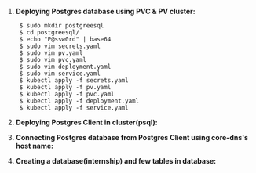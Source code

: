 1. **Deploying Postgres database using PVC & PV cluster:**

        $ sudo mkdir postgreesql
        $ cd postgreesql/
        $ echo "P@ssw0rd" | base64
        $ sudo vim secrets.yaml
        $ sudo vim pv.yaml
        $ sudo vim pvc.yaml
        $ sudo vim deployment.yaml
        $ sudo vim service.yaml
        $ kubectl apply -f secrets.yaml
        $ kubectl apply -f pv.yaml
        $ kubectl apply -f pvc.yaml
        $ kubectl apply -f deployment.yaml
        $ kubectl apply -f service.yaml

2. **Deploying Postgres Client in cluster(psql):**



3. **Connecting Postgres database from Postgres Client using core-dns's host name:**



4. **Creating a database(internship) and few tables in database:**
